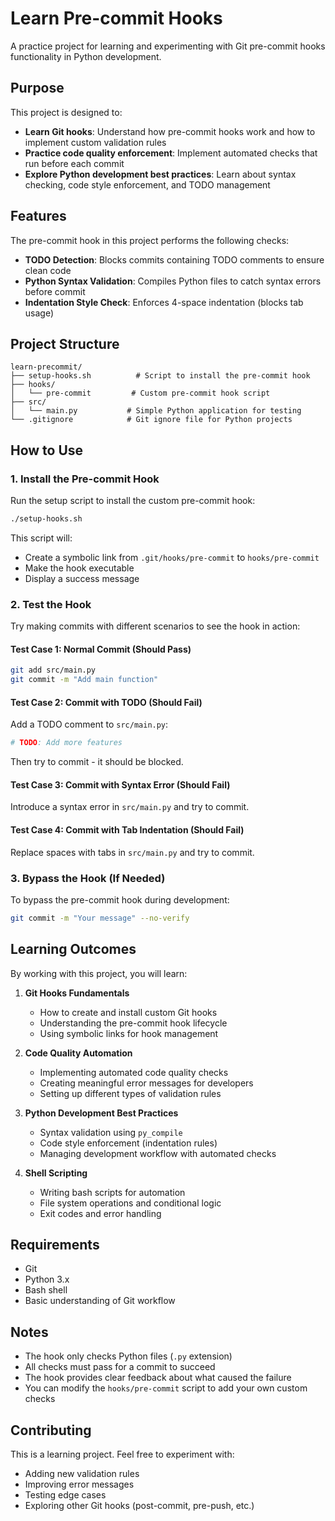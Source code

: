 # Learn Pre-commit Hooks

A practice project for learning and experimenting with Git pre-commit hooks functionality in Python development.

## Purpose

This project is designed to:
- **Learn Git hooks**: Understand how pre-commit hooks work and how to implement custom validation rules
- **Practice code quality enforcement**: Implement automated checks that run before each commit
- **Explore Python development best practices**: Learn about syntax checking, code style enforcement, and TODO management

## Features

The pre-commit hook in this project performs the following checks:
- **TODO Detection**: Blocks commits containing TODO comments to ensure clean code
- **Python Syntax Validation**: Compiles Python files to catch syntax errors before commit
- **Indentation Style Check**: Enforces 4-space indentation (blocks tab usage)

## Project Structure

```
learn-precommit/
├── setup-hooks.sh          # Script to install the pre-commit hook
├── hooks/
│   └── pre-commit         # Custom pre-commit hook script
├── src/
│   └── main.py           # Simple Python application for testing
└── .gitignore            # Git ignore file for Python projects
```

## How to Use

### 1. Install the Pre-commit Hook

Run the setup script to install the custom pre-commit hook:

```bash
./setup-hooks.sh
```

This script will:
- Create a symbolic link from `.git/hooks/pre-commit` to `hooks/pre-commit`
- Make the hook executable
- Display a success message

### 2. Test the Hook

Try making commits with different scenarios to see the hook in action:

#### Test Case 1: Normal Commit (Should Pass)
```bash
git add src/main.py
git commit -m "Add main function"
```

#### Test Case 2: Commit with TODO (Should Fail)
Add a TODO comment to `src/main.py`:
```python
# TODO: Add more features
```
Then try to commit - it should be blocked.

#### Test Case 3: Commit with Syntax Error (Should Fail)
Introduce a syntax error in `src/main.py` and try to commit.

#### Test Case 4: Commit with Tab Indentation (Should Fail)
Replace spaces with tabs in `src/main.py` and try to commit.

### 3. Bypass the Hook (If Needed)

To bypass the pre-commit hook during development:
```bash
git commit -m "Your message" --no-verify
```

## Learning Outcomes

By working with this project, you will learn:

1. **Git Hooks Fundamentals**
   - How to create and install custom Git hooks
   - Understanding the pre-commit hook lifecycle
   - Using symbolic links for hook management

2. **Code Quality Automation**
   - Implementing automated code quality checks
   - Creating meaningful error messages for developers
   - Setting up different types of validation rules

3. **Python Development Best Practices**
   - Syntax validation using `py_compile`
   - Code style enforcement (indentation rules)
   - Managing development workflow with automated checks

4. **Shell Scripting**
   - Writing bash scripts for automation
   - File system operations and conditional logic
   - Exit codes and error handling

## Requirements

- Git
- Python 3.x
- Bash shell
- Basic understanding of Git workflow

## Notes

- The hook only checks Python files (`.py` extension)
- All checks must pass for a commit to succeed
- The hook provides clear feedback about what caused the failure
- You can modify the `hooks/pre-commit` script to add your own custom checks

## Contributing

This is a learning project. Feel free to experiment with:
- Adding new validation rules
- Improving error messages
- Testing edge cases
- Exploring other Git hooks (post-commit, pre-push, etc.)

